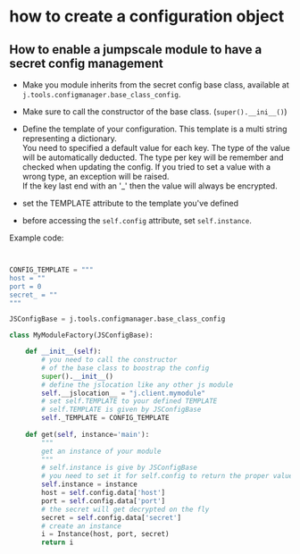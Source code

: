 
# how to create a configuration object


## How to enable a jumpscale module to have a secret config management

- Make you module inherits from the secret config base class, available at `j.tools.configmanager.base_class_config`.
- Make sure to call the constructor of the base class. (`super().__ini__()`)
- Define the template of your configuration. This template is a multi string representing a dictionary.  
You need to specified a default value for each key. The type of the value will be automatically deducted. The type per key will be remember and checked when updating the config. If you tried to set a value with a wrong type, an exception will be raised.  
If the key last end with an '_' then the value will always be encrypted.

- set the TEMPLATE attribute to the template you've defined

- before accessing the `self.config` attribute, set `self.instance`.

Example code:

```python


CONFIG_TEMPLATE = """
host = ""
port = 0
secret_ = ""
"""

JSConfigBase = j.tools.configmanager.base_class_config

class MyModuleFactory(JSConfigBase):

    def __init__(self):
        # you need to call the constructor
        # of the base class to boostrap the config
        super().__init__()
        # define the jslocation like any other js module
        self.__jslocation__ = "j.client.mymodule"
        # set self.TEMPLATE to your defined TEMPLATE
        # self.TEMPLATE is given by JSConfigBase
        self._TEMPLATE = CONFIG_TEMPLATE
    
    def get(self, instance='main'):
        """
        get an instance of your module
        """
        # self.instance is give by JSConfigBase
        # you need to set it for self.config to return the proper values
        self.instance = instance
        host = self.config.data['host']
        port = self.config.data['port']
        # the secret will get decrypted on the fly
        secret = self.config.data['secret']
        # create an instance
        i = Instance(host, port, secret)
        return i
    
```
